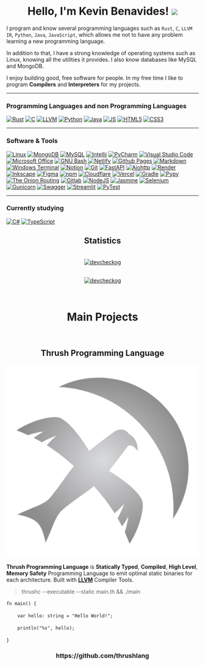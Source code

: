 <h1 align="center">
Hello, I'm Kevin Benavides!
	<a href="https://github.com/DevCheckOG" target="_self">
		<img src="https://media.giphy.com/media/hvRJCLFzcasrR4ia7z/giphy.gif" width="30">
	</a>
</h1>

I program and know several programming languages ​​such as `Rust`, `C`, `LLVM IR`, `Python`, `Java`, `JavaScript`, which allows me not to have any problem learning a new programming language.

In addition to that, I have a strong knowledge of operating systems such as Linux, knowing all the utilities it provides. I also know databases like MySQL and MongoDB.

I enjoy building good, free software for people. In my free time I like to program **Compilers** and **Interpreters** for my projects.

--------------------------------------------

### Programming Languages and non Programming Languages

<p>
    <a href="https://github.com/DevCheckOG"><img alt="Rust" src="https://a11ybadges.com/badge?logo=rust"></a>
    <a href="https://github.com/DevCheckOG"><img alt="C" src="https://a11ybadges.com/badge?logo=c"></a>	
    <a href="https://github.com/DevCheckOG"><img alt="LLVM" src="https://a11ybadges.com/badge?logo=llvm"></a>
    <a href="https://github.com/DevCheckOG"><img alt="Python" src="https://a11ybadges.com/badge?logo=python"></a>
    <a href="https://github.com/DevCheckOG"><img alt="Java" src="https://a11ybadges.com/badge?logo=java"></a>
    <a href="https://github.com/DevCheckOG"><img alt="JS" src="https://a11ybadges.com/badge?logo=javascript"></a>
    <a href="https://github.com/DevCheckOG"><img alt="HTML5" src="https://a11ybadges.com/badge?logo=html5"></a>
    <a href="https://github.com/DevCheckOG"><img alt="CSS3" src="https://a11ybadges.com/badge?logo=css3"></a>

--------------------------------------------

### Software & Tools

<p>
    <a href="https://github.com/DevCheckOG"><img alt="Linux" src="https://img.shields.io/badge/Linux-FCC624?style=for-the-badge&logo=linux&logoColor=black"></a>	
    <a href="https://github.com/DevCheckOG"><img alt="MongoDB" src="https://img.shields.io/badge/MongoDB-4EA94B?style=for-the-badge&logo=mongodb&logoColor=white"></a>
    <a href="https://github.com/DevCheckOG"><img alt="MySQL" src="https://img.shields.io/badge/mysql-4479A1.svg?style=for-the-badge&logo=mysql&logoColor=white"></a>
    <a href="https://github.com/DevCheckOG"><img alt="Intellij" src="https://img.shields.io/badge/IntelliJ_IDEA-000000.svg?style=for-the-badge&logo=intellij-idea&logoColor=white"></a>
    <a href="https://github.com/DevCheckOG"><img alt="PyCharm" src="https://img.shields.io/badge/pycharm-143?style=for-the-badge&logo=pycharm&logoColor=black&color=black&labelColor=green"></a>
    <a href="https://github.com/DevCheckOG"><img alt="Visual Studio Code" src="https://img.shields.io/badge/Visual_Studio_Code-0078D4?style=for-the-badge&logo=visual%20studio%20code&logoColor=white"></a>
    <a href="https://github.com/DevCheckOG"><img alt="Microsoft Office" src="https://img.shields.io/badge/Microsoft_Office-D83B01?style=for-the-badge&logo=microsoft-office&logoColor=white"></a>
    <a href="https://github.com/DevCheckOG"><img alt="GNU Bash" src="https://img.shields.io/badge/GNU%20Bash-4EAA25?style=for-the-badge&logo=GNU%20Bash&logoColor=white"></a>
    <a href="https://github.com/DevCheckOG"><img alt="Netlify" src="https://img.shields.io/badge/netlify-%23000000.svg?style=for-the-badge&logo=netlify&logoColor=#00C7B7"></a>
    <a href="https://github.com/DevCheckOG"><img alt="Github Pages" src="https://img.shields.io/badge/github%20pages-121013?style=for-the-badge&logo=github&logoColor=white"></a>
    <a href="https://github.com/DevCheckOG"><img alt="Markdown" src="https://img.shields.io/badge/markdown-%23000000.svg?style=for-the-badge&logo=markdown&logoColor=white"></a>
    <a href="https://github.com/DevCheckOG"><img alt="Windows Terminal" src="https://img.shields.io/badge/Windows%20Terminal-%234D4D4D.svg?style=for-the-badge&logo=windows-terminal&logoColor=white"></a>
    <a href="https://github.com/DevCheckOG"><img alt="Notion" src="https://img.shields.io/badge/Notion-%23000000.svg?style=for-the-badge&logo=notion&logoColor=white"></a>	
    <a href="https://github.com/DevCheckOG"><img alt="Git" src="https://img.shields.io/badge/git-%23F05033.svg?style=for-the-badge&logo=git&logoColor=white"></a>	
    <a href="https://github.com/DevCheckOG"><img alt="FastAPI" src="https://img.shields.io/badge/FastAPI-005571?style=for-the-badge&logo=fastapi"></a>
    <a href="https://github.com/DevCheckOG"><img alt="Aiohttp" src="https://img.shields.io/badge/iohttp-%232C5bb4.svg?style=for-the-badge&logo=aiohttp&logoColor=white"></a>
    <a href="https://github.com/DevCheckOG"><img alt="Render" src="https://img.shields.io/badge/Render-%46E3B7.svg?style=for-the-badge&logo=render&logoColor=white"></a>
    <a href="https://github.com/DevCheckOG"><img alt="Inkscape" src="https://img.shields.io/badge/Inkscape-e0e0e0?style=for-the-badge&logo=inkscape&logoColor=080A13"></a>
    <a href="https://github.com/DevCheckOG"><img alt="Figma" src="https://img.shields.io/badge/figma-%23F24E1E.svg?style=for-the-badge&logo=figma&logoColor=white"></a>	
    <a href="https://github.com/DevCheckOG"><img alt="npm" src="https://img.shields.io/badge/NPM-%23CB3837.svg?style=for-the-badge&logo=npm&logoColor=white"></a>	
    <a href="https://github.com/DevCheckOG"><img alt="Cloudflare" src="https://img.shields.io/badge/Cloudflare-F38020?style=for-the-badge&logo=Cloudflare&logoColor=white"></a>	
    <a href="https://github.com/DevCheckOG"><img alt="Vercel" src="https://img.shields.io/badge/vercel-%23000000.svg?style=for-the-badge&logo=vercel&logoColor=white"></a>	
    <a href="https://github.com/DevCheckOG"><img alt="Gradle" src="https://img.shields.io/badge/Gradle-02303A.svg?style=for-the-badge&logo=Gradle&logoColor=white"></a>
    <a href="https://github.com/DevCheckOG"><img alt="Pypy" src="https://img.shields.io/badge/pypi-%23ececec.svg?style=for-the-badge&logo=pypi&logoColor=1f73b7"></a>
    <a href="https://github.com/DevCheckOG"><img alt="The Onion Routing" src="https://img.shields.io/badge/tor-%237E4798.svg?style=for-the-badge&logo=tor-project&logoColor=white"></a>
    <a href="https://github.com/DevCheckOG"><img alt="Gitlab" src="https://img.shields.io/badge/gitlab-%23181717.svg?style=for-the-badge&logo=gitlab&logoColor=white"></a>
    <a href="https://github.com/DevCheckOG"><img alt="NodeJS" src="https://img.shields.io/badge/node.js-6DA55F?style=for-the-badge&logo=node.js&logoColor=white"></a>
    <a href="https://github.com/DevCheckOG"><img alt="Jasmine" src="https://img.shields.io/badge/-Jasmine-%238A4182?style=for-the-badge&logo=Jasmine&logoColor=white"></a>
    <a href="https://github.com/DevCheckOG"><img alt="Selenium" src="https://img.shields.io/badge/-selenium-%43B02A?style=for-the-badge&logo=selenium&logoColor=white"></a>
    <a href="https://github.com/DevCheckOG"><img alt="Gunicorn" src="https://img.shields.io/badge/gunicorn-%298729.svg?style=for-the-badge&logo=gunicorn&logoColor=white"></a>
    <a href="https://github.com/DevCheckOG"><img alt="Swagger" src="https://img.shields.io/badge/-Swagger-%23Clojure?style=for-the-badge&logo=swagger&logoColor=white"></a>
    <a href="https://github.com/DevCheckOG"><img alt="Streamlit" src="https://img.shields.io/badge/Streamlit-%23FE4B4B.svg?style=for-the-badge&logo=streamlit&logoColor=white"></a>
    <a href="https://github.com/DevCheckOG"><img alt="PyTest" src="https://img.shields.io/badge/pytest-%23ffffff.svg?style=for-the-badge&logo=pytest&logoColor=2f9fe3"></a>
</p>

--------------------------------------------

### Currently studying

<p>
   <a href="https://github.com/DevCheckOG"><img alt="C#" src="https://a11ybadges.com/badge?logo=csharp"></a>
   <a href="https://github.com/DevCheckOG"><img alt="TypeScript" src="https://a11ybadges.com/badge?logo=typescript"></a>
</p>

<h2 align="center">Statistics</h2>

<p align="center">
	<br/>
	<a href="https://github.com/DevCheckOG">
	<img width="49.5%" src="https://github-readme-stats.vercel.app/api?username=devcheckog&show_icons=true&theme=transparent&locale=es" alt="devcheckog">
	<br/>
</p>

<p align="center">
	<br/>
	<a href="https://github.com/DevCheckOG">
	<img src="https://github-readme-stats.vercel.app/api/top-langs/?username=devcheckog&langs_count=7&layout=compact&theme=transparent&locale=es" alt="devcheckog">
	</a>
</p>
<br/>

<h1 align= "center">Main Projects</h1>
<br/>
<h2 align= "center">Thrush Programming Language</h2>

<p align="center">
  <img src= "https://github.com/Thrush-Lang/.github/blob/main/assets/Thrush.png" alt= "logo" style= "width: 1hv; height: 1hv;"> </img>
</p>

**Thrush Programming Language** is **Statically Typed**, **Compiled**, **High Level**, **Memory Safety** Programming Language to emit optimal static binaries for each architecture. Built with **[LLVM](https://llvm.org/)** Compiler Tools.

> thrushc --executable --static main.th && ./main

```
fn main() {

    var hello: string = "Hello World!";

    println("%s", hello);

}
```

<h3 align="center">https://github.com/thrushlang</h3>
<br/>
